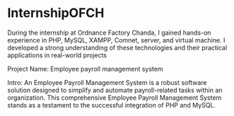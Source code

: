 # InternshipOFCH
During the internship at Ordnance Factory Chanda, I gained hands-on experience in PHP, MySQL, XAMPP, Comnet, server, and virtual machine. I developed a strong understanding of these technologies and their practical applications in real-world projects

Project Name:
Employee payroll management system 

Intro:
An Employee Payroll Management System is a robust software solution designed to simplify and automate payroll-related tasks within an organization.
This comprehensive Employee Payroll Management System stands as a testament to the successful integration of PHP and MySQL.
